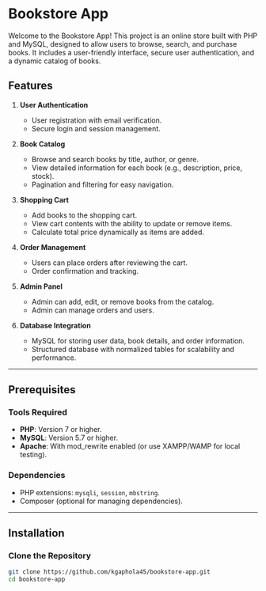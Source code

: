 # Bookstore App  

Welcome to the Bookstore App! This project is an online store built with PHP and MySQL, designed to allow users to browse, search, and purchase books. It includes a user-friendly interface, secure user authentication, and a dynamic catalog of books.

## Features  

1. **User Authentication**  
   - User registration with email verification.  
   - Secure login and session management.  

2. **Book Catalog**  
   - Browse and search books by title, author, or genre.  
   - View detailed information for each book (e.g., description, price, stock).  
   - Pagination and filtering for easy navigation.  

3. **Shopping Cart**  
   - Add books to the shopping cart.  
   - View cart contents with the ability to update or remove items.  
   - Calculate total price dynamically as items are added.  

4. **Order Management**  
   - Users can place orders after reviewing the cart.  
   - Order confirmation and tracking.  

5. **Admin Panel**  
   - Admin can add, edit, or remove books from the catalog.  
   - Admin can manage orders and users.  

6. **Database Integration**  
   - MySQL for storing user data, book details, and order information.  
   - Structured database with normalized tables for scalability and performance.  

---

## Prerequisites  

### Tools Required  
- **PHP**: Version 7 or higher.  
- **MySQL**: Version 5.7 or higher.  
- **Apache**: With mod_rewrite enabled (or use XAMPP/WAMP for local testing).  

### Dependencies  
- PHP extensions: `mysqli`, `session`, `mbstring`.  
- Composer (optional for managing dependencies).  

---

## Installation  

### Clone the Repository  
```bash
git clone https://github.com/kgaphola45/bookstore-app.git
cd bookstore-app
